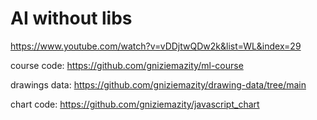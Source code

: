# AI without libs

https://www.youtube.com/watch?v=vDDjtwQDw2k&list=WL&index=29

course code: https://github.com/gniziemazity/ml-course

drawings data: https://github.com/gniziemazity/drawing-data/tree/main

chart code: https://github.com/gniziemazity/javascript_chart

